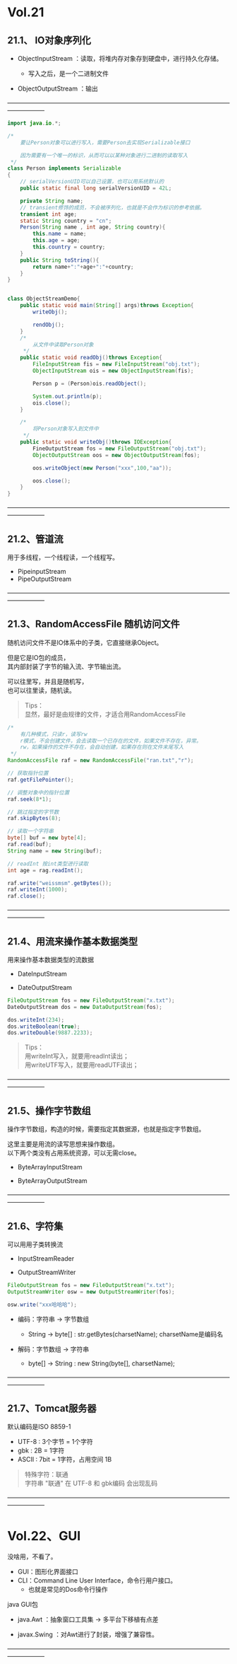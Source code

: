 # Vol.21

## 21.1、 IO对象序列化

- ObjectInputStream ：读取，将堆内存对象存到硬盘中，进行持久化存储。
    - 写入之后，是一个二进制文件

- ObjectOutputStream ：输出

——————————————————————————————————————————      

```java
import java.io.*;

/*
    要让Person对象可以进行写入，需要Person去实现Serializable接口

    因为需要有一个唯一的标识，从而可以以某种对象进行二进制的读取写入
 */
class Person implements Serializable
{
    // serialVersionUID可以自己设置，也可以用系统默认的
    public static final long serialVersionUID = 42L;

    private String name;
    // transient修饰的成员，不会被序列化，也就是不会作为标识的参考依据。
    transient int age;
    static String country = "cn";
    Person(String name , int age, String country){
        this.name = name;
        this.age = age;
		this.country = country;
    }
    public String toString(){
		return name+":"+age+":"+country;
	}
}


class ObjectStreamDemo{
    public static void main(String[] args)throws Exception{
        writeObj();

        rendObj();
    }
    /*
        从文件中读取Person对象
     */
    public static void readObj()throws Exception{
        FileInputStream fis = new FileInputStream("obj.txt");
        ObjectInputStream ois = new ObjectInputStream(fis);

        Person p = (Person)ois.readObject();

        System.out.println(p);
        ois.close();
    }

    /*
        将Person对象写入到文件中
     */
    public static void writeObj()throws IOException{
        FineOutputStream fos = new FileOutputStream("obj.txt");
        ObjectOutputStream oos = new ObjectOutputStream(fos);

        oos.writeObject(new Person("xxx",100,"aa"));

        oos.close();
    }
}
```
——————————————————————————————————————————      

## 21.2、管道流

用于多线程，一个线程读，一个线程写。

- PipeinputStream
- PipeOutputStream

——————————————————————————————————————————      

## 21.3、RandomAccessFile 随机访问文件

随机访问文件不是IO体系中的子类，它直接继承Object。

但是它是IO包的成员，    
其内部封装了字节的输入流、字节输出流。  

可以往里写，并且是随机写，  
也可以往里读，随机读。  

> Tips：    
> 显然，最好是由规律的文件，才适合用RandomAccessFile    

```java
/*
    有几种模式，只读r，读写rw
    r模式，不会创建文件，会去读取一个已存在的文件，如果文件不存在，异常。
    rw，如果操作的文件不存在，会自动创建，如果存在则在文件末尾写入
 */
RandomAccessFile raf = new RandomAccessFile("ran.txt","r");

// 获取指针位置
raf.getFilePointer();

// 调整对象中的指针位置
raf.seek(8*1);

// 跳过指定的字节数
raf.skipBytes(8);

// 读取一个字符串
byte[] buf = new byte[4];
raf.read(buf);
String name = new String(buf);

// readInt 按int类型进行读取
int age = rag.readInt();

raf.write("weissmsm".getBytes());
raf.writeInt(1000);
raf.close();
```
——————————————————————————————————————————      

## 21.4、用流来操作基本数据类型

用来操作基本数据类型的流数据
- DateInputStream

- DateOutputStream

```java
FileOutputStream fos = new FileOutputStream("x.txt");
DateOutputStream dos = new DataOutputStream(fos);

dos.writeInt(234);
dos.writeBoolean(true);
dos.writeDouble(9887.2233);
```

> Tips：    
> 用writeInt写入，就要用readInt读出；   
> 用writeUTF写入，就要用readUTF读出；   

——————————————————————————————————————————      

## 21.5、操作字节数组

操作字节数组，构造的时候，需要指定其数据源，也就是指定字节数组。    

这里主要是用流的读写思想来操作数组。    
以下两个类没有占用系统资源，可以无需close。     

- ByteArrayInputStream

- ByteArrayOutputStream

——————————————————————————————————————————      

## 21.6、字符集

可以用用子类转换流

- InputStreamReader

- OutputStreamWriter

```java
FileOutputStream fos = new FileOutputStream("x.txt");
OutputStreamWriter osw = new OutputStreamWriter(fos);

osw.write("xxx哈哈哈");
```

- 编码：字符串 → 字节数组
    - String → byte[] : str.getBytes(charsetName); charsetName是编码名

- 解码：字节数组 → 字符串
    - byte[] → String : new String(byte[], charsetName);

——————————————————————————————————————————      

## 21.7、Tomcat服务器

默认编码是ISO 8859-1

- UTF-8 : 3个字节 = 1个字符
- gbk : 2B = 1字符
- ASCII : 7bit = 1字符，占用空间 1B

> 特殊字符：联通    
> 字符串 "联通" 在 UTF-8 和 gbk编码 会出现乱码  

——————————————————————————————————————————      

# Vol.22、GUI

没啥用，不看了。

- GUI：图形化界面接口
- CLI：Command Line User Interface，命令行用户接口。
    - 也就是常见的Dos命令行操作

java GUI包
- java.Awt ：抽象窗口工具集 → 多平台下移植有点差

- javax.Swing ：对Awt进行了封装，增强了兼容性。

——————————————————————————————————————————      